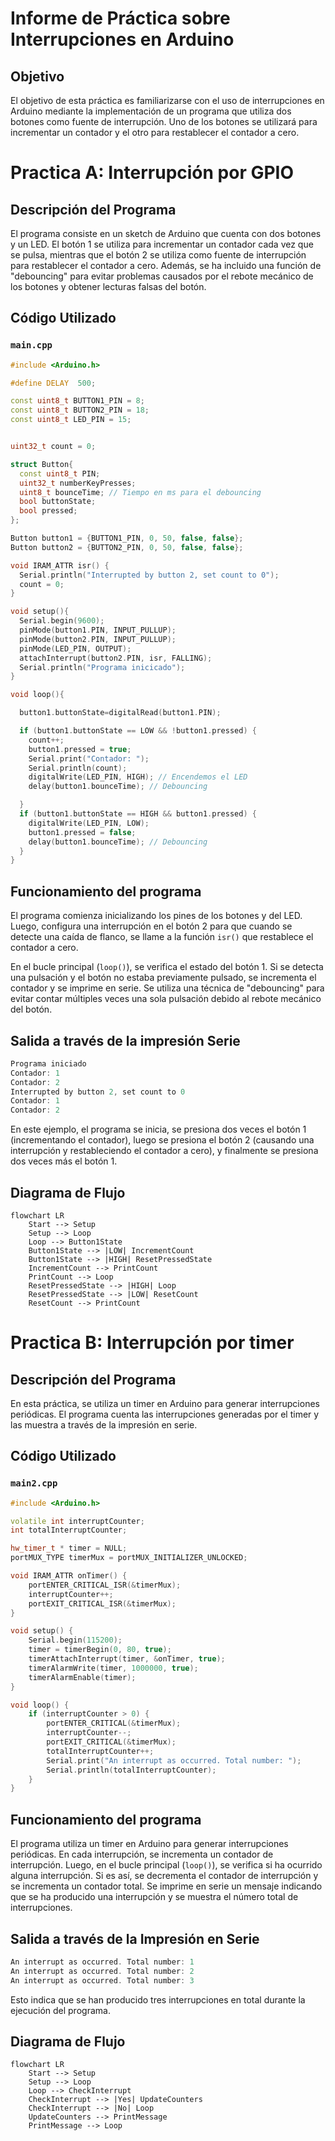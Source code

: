 # Informe de Práctica sobre Interrupciones en Arduino


## Objetivo
El objetivo de esta práctica es familiarizarse con el uso de interrupciones en Arduino mediante la implementación de un programa que utiliza dos botones como fuente de interrupción. Uno de los botones se utilizará para incrementar un contador y el otro para restablecer el contador a cero.

# Practica A: Interrupción por GPIO

## Descripción del Programa
El programa consiste en un sketch de Arduino que cuenta con dos botones y un LED. El botón 1 se utiliza para incrementar un contador cada vez que se pulsa, mientras que el botón 2 se utiliza como fuente de interrupción para restablecer el contador a cero. Además, se ha incluido una función de "debouncing" para evitar problemas causados por el rebote mecánico de los botones y obtener lecturas falsas del botón.

## Código Utilizado

### `main.cpp`
```cpp
#include <Arduino.h>

#define DELAY  500;

const uint8_t BUTTON1_PIN = 8;
const uint8_t BUTTON2_PIN = 18;
const uint8_t LED_PIN = 15;


uint32_t count = 0;

struct Button{
  const uint8_t PIN;
  uint32_t numberKeyPresses;
  uint8_t bounceTime; // Tiempo en ms para el debouncing
  bool buttonState;
  bool pressed;
};

Button button1 = {BUTTON1_PIN, 0, 50, false, false};
Button button2 = {BUTTON2_PIN, 0, 50, false, false};

void IRAM_ATTR isr() {
  Serial.println("Interrupted by button 2, set count to 0");
  count = 0;
}

void setup(){
  Serial.begin(9600);
  pinMode(button1.PIN, INPUT_PULLUP);
  pinMode(button2.PIN, INPUT_PULLUP);
  pinMode(LED_PIN, OUTPUT);
  attachInterrupt(button2.PIN, isr, FALLING);
  Serial.println("Programa inicicado");
}

void loop(){

  button1.buttonState=digitalRead(button1.PIN);

  if (button1.buttonState == LOW && !button1.pressed) {
    count++;
    button1.pressed = true;
    Serial.print("Contador: ");
    Serial.println(count);
    digitalWrite(LED_PIN, HIGH); // Encendemos el LED
    delay(button1.bounceTime); // Debouncing

  }
  if (button1.buttonState == HIGH && button1.pressed) {
    digitalWrite(LED_PIN, LOW);
    button1.pressed = false;
    delay(button1.bounceTime); // Debouncing
  }
}
```
## Funcionamiento del programa

El programa comienza inicializando los pines de los botones y del LED. Luego, configura una interrupción en el botón 2 para que cuando se detecte una caída de flanco, se llame a la función `isr()` que restablece el contador a cero.

En el bucle principal (`loop()`), se verifica el estado del botón 1. Si se detecta una pulsación y el botón no estaba previamente pulsado, se incrementa el contador y se imprime en serie. Se utiliza una técnica de "debouncing" para evitar contar múltiples veces una sola pulsación debido al rebote mecánico del botón.

## Salida a través de la impresión Serie

```cpp
Programa iniciado
Contador: 1
Contador: 2
Interrupted by button 2, set count to 0
Contador: 1
Contador: 2
```

En este ejemplo, el programa se inicia, se presiona dos veces el botón 1 (incrementando el contador), luego se presiona el botón 2 (causando una interrupción y restableciendo el contador a cero), y finalmente se presiona dos veces más el botón 1.


## Diagrama de Flujo
```mermaid
flowchart LR
    Start --> Setup
    Setup --> Loop
    Loop --> Button1State
    Button1State --> |LOW| IncrementCount
    Button1State --> |HIGH| ResetPressedState
    IncrementCount --> PrintCount
    PrintCount --> Loop
    ResetPressedState --> |HIGH| Loop
    ResetPressedState --> |LOW| ResetCount
    ResetCount --> PrintCount

```



# Practica B: Interrupción por timer

## Descripción del Programa
En esta práctica, se utiliza un timer en Arduino para generar interrupciones periódicas. El programa cuenta las interrupciones generadas por el timer y las muestra a través de la impresión en serie.

## Código Utilizado

### `main2.cpp`
```cpp
#include <Arduino.h>

volatile int interruptCounter;
int totalInterruptCounter;

hw_timer_t * timer = NULL;
portMUX_TYPE timerMux = portMUX_INITIALIZER_UNLOCKED;

void IRAM_ATTR onTimer() {
    portENTER_CRITICAL_ISR(&timerMux);
    interruptCounter++;
    portEXIT_CRITICAL_ISR(&timerMux);
}

void setup() {
    Serial.begin(115200);
    timer = timerBegin(0, 80, true);
    timerAttachInterrupt(timer, &onTimer, true);
    timerAlarmWrite(timer, 1000000, true);
    timerAlarmEnable(timer);
}

void loop() {
    if (interruptCounter > 0) {
        portENTER_CRITICAL(&timerMux);
        interruptCounter--;
        portEXIT_CRITICAL(&timerMux);
        totalInterruptCounter++;
        Serial.print("An interrupt as occurred. Total number: ");
        Serial.println(totalInterruptCounter);
    }
}

```
## Funcionamiento del programa

El programa utiliza un timer en Arduino para generar interrupciones periódicas. En cada interrupción, se incrementa un contador de interrupción. Luego, en el bucle principal (`loop()`), se verifica si ha ocurrido alguna interrupción. Si es así, se decrementa el contador de interrupción y se incrementa un contador total. Se imprime en serie un mensaje indicando que se ha producido una interrupción y se muestra el número total de interrupciones.

## Salida a través de la Impresión en Serie

``` cpp
An interrupt as occurred. Total number: 1
An interrupt as occurred. Total number: 2
An interrupt as occurred. Total number: 3
```
Esto indica que se han producido tres interrupciones en total durante la ejecución del programa.

## Diagrama de Flujo

```mermaid
flowchart LR
    Start --> Setup
    Setup --> Loop
    Loop --> CheckInterrupt
    CheckInterrupt --> |Yes| UpdateCounters
    CheckInterrupt --> |No| Loop
    UpdateCounters --> PrintMessage
    PrintMessage --> Loop

```
